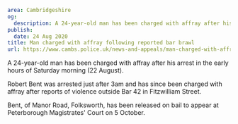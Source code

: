```yaml
area: Cambridgeshire
og:
  description: A 24-year-old man has been charged with affray after his arrest in the early hours of Saturday morning (22 August).
publish:
  date: 24 Aug 2020
title: Man charged with affray following reported bar brawl
url: https://www.cambs.police.uk/news-and-appeals/man-charged-with-affray-following-reported-bar-brawl
```

A 24-year-old man has been charged with affray after his arrest in the early hours of Saturday morning (22 August).

Robert Bent was arrested just after 3am and has since been charged with affray after reports of violence outside Bar 42 in Fitzwilliam Street.

Bent, of Manor Road, Folksworth, has been released on bail to appear at Peterborough Magistrates' Court on 5 October.
